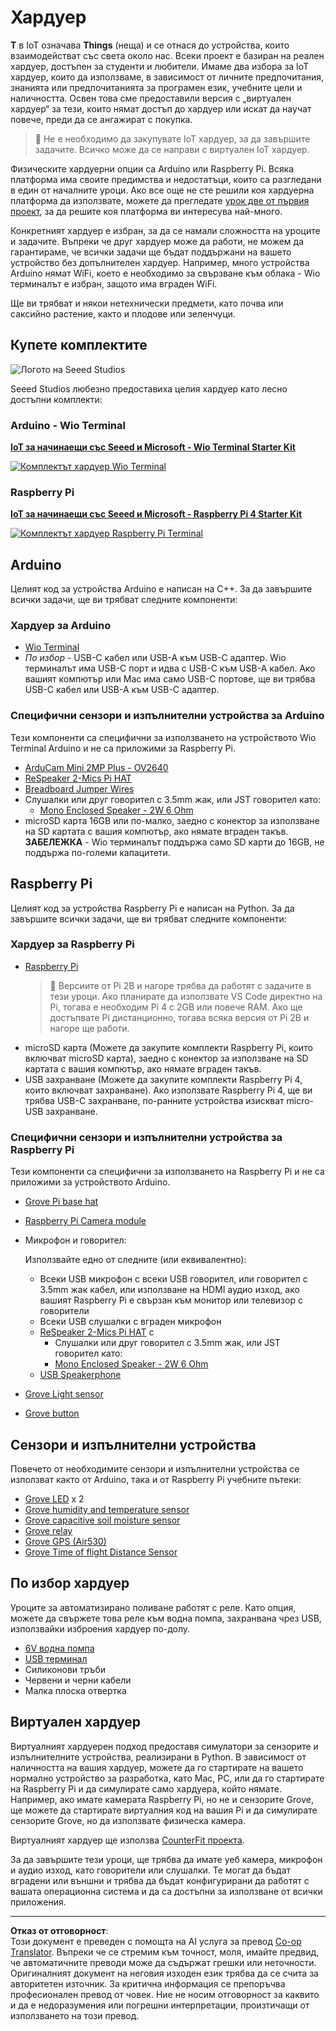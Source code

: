 <!--
CO_OP_TRANSLATOR_METADATA:
{
  "original_hash": "3dce18fab38adf93ff30b8c221b1eec5",
  "translation_date": "2025-08-28T08:09:46+00:00",
  "source_file": "hardware.md",
  "language_code": "bg"
}
-->
# Хардуер

**T** в IoT означава **Things** (неща) и се отнася до устройства, които взаимодействат със света около нас. Всеки проект е базиран на реален хардуер, достъпен за студенти и любители. Имаме два избора за IoT хардуер, които да използваме, в зависимост от личните предпочитания, знанията или предпочитанията за програмен език, учебните цели и наличността. Освен това сме предоставили версия с „виртуален хардуер“ за тези, които нямат достъп до хардуер или искат да научат повече, преди да се ангажират с покупка.

> 💁 Не е необходимо да закупувате IoT хардуер, за да завършите задачите. Всичко може да се направи с виртуален IoT хардуер.

Физическите хардуерни опции са Arduino или Raspberry Pi. Всяка платформа има своите предимства и недостатъци, които са разгледани в един от началните уроци. Ако все още не сте решили коя хардуерна платформа да използвате, можете да прегледате [урок две от първия проект](./1-getting-started/lessons/2-deeper-dive/README.md), за да решите коя платформа ви интересува най-много.

Конкретният хардуер е избран, за да се намали сложността на уроците и задачите. Въпреки че друг хардуер може да работи, не можем да гарантираме, че всички задачи ще бъдат поддържани на вашето устройство без допълнителен хардуер. Например, много устройства Arduino нямат WiFi, което е необходимо за свързване към облака - Wio терминалът е избран, защото има вграден WiFi.

Ще ви трябват и някои нетехнически предмети, като почва или саксийно растение, както и плодове или зеленчуци.

## Купете комплектите

![Логото на Seeed Studios](../../translated_images/seeed-logo.74732b6b482b6e8e8bdcc06f0541fc92b1dabf5e3e8f37afb91e04393a8cb977.bg.png)

Seeed Studios любезно предоставиха целия хардуер като лесно достъпни комплекти:

### Arduino - Wio Terminal

**[IoT за начинаещи със Seeed и Microsoft - Wio Terminal Starter Kit](https://www.seeedstudio.com/IoT-for-beginners-with-Seeed-and-Microsoft-Wio-Terminal-Starter-Kit-p-5006.html)**

[![Комплектът хардуер Wio Terminal](../../translated_images/wio-hardware-kit.4c70c48b85e4283a1d73e248d87d49587c0cd077eeb69cb3eca803166f63c9a5.bg.png)](https://www.seeedstudio.com/IoT-for-beginners-with-Seeed-and-Microsoft-Wio-Terminal-Starter-Kit-p-5006.html)

### Raspberry Pi

**[IoT за начинаещи със Seeed и Microsoft - Raspberry Pi 4 Starter Kit](https://www.seeedstudio.com/IoT-for-beginners-with-Seeed-and-Microsoft-Raspberry-Pi-Starter-Kit-p-5004.html)**

[![Комплектът хардуер Raspberry Pi Terminal](../../translated_images/pi-hardware-kit.26dbadaedb7dd44c73b0131d5d68ea29472ed0a9744f90d5866c6d82f2d16380.bg.png)](https://www.seeedstudio.com/IoT-for-beginners-with-Seeed-and-Microsoft-Raspberry-Pi-Starter-Kit-p-5004.html)

## Arduino

Целият код за устройства Arduino е написан на C++. За да завършите всички задачи, ще ви трябват следните компоненти:

### Хардуер за Arduino

* [Wio Terminal](https://www.seeedstudio.com/Wio-Terminal-p-4509.html)
* *По избор* - USB-C кабел или USB-A към USB-C адаптер. Wio терминалът има USB-C порт и идва с USB-C към USB-A кабел. Ако вашият компютър или Mac има само USB-C портове, ще ви трябва USB-C кабел или USB-A към USB-C адаптер.

### Специфични сензори и изпълнителни устройства за Arduino

Тези компоненти са специфични за използването на устройството Wio Terminal Arduino и не са приложими за Raspberry Pi.

* [ArduCam Mini 2MP Plus - OV2640](https://www.arducam.com/product/arducam-2mp-spi-camera-b0067-arduino/)
* [ReSpeaker 2-Mics Pi HAT](https://www.seeedstudio.com/ReSpeaker-2-Mics-Pi-HAT.html)
* [Breadboard Jumper Wires](https://www.seeedstudio.com/Breadboard-Jumper-Wire-Pack-241mm-200mm-160mm-117m-p-234.html)
* Слушалки или друг говорител с 3.5mm жак, или JST говорител като:
  * [Mono Enclosed Speaker - 2W 6 Ohm](https://www.seeedstudio.com/Mono-Enclosed-Speaker-2W-6-Ohm-p-2832.html)
* microSD карта 16GB или по-малко, заедно с конектор за използване на SD картата с вашия компютър, ако нямате вграден такъв. **ЗАБЕЛЕЖКА** - Wio терминалът поддържа само SD карти до 16GB, не поддържа по-големи капацитети.

## Raspberry Pi

Целият код за устройства Raspberry Pi е написан на Python. За да завършите всички задачи, ще ви трябват следните компоненти:

### Хардуер за Raspberry Pi

* [Raspberry Pi](https://www.raspberrypi.org/products/raspberry-pi-4-model-b/)
  > 💁 Версиите от Pi 2B и нагоре трябва да работят с задачите в тези уроци. Ако планирате да използвате VS Code директно на Pi, тогава е необходим Pi 4 с 2GB или повече RAM. Ако ще достъпвате Pi дистанционно, тогава всяка версия от Pi 2B и нагоре ще работи.
* microSD карта (Можете да закупите комплекти Raspberry Pi, които включват microSD карта), заедно с конектор за използване на SD картата с вашия компютър, ако нямате вграден такъв.
* USB захранване (Можете да закупите комплекти Raspberry Pi 4, които включват захранване). Ако използвате Raspberry Pi 4, ще ви трябва USB-C захранване, по-ранните устройства изискват micro-USB захранване.

### Специфични сензори и изпълнителни устройства за Raspberry Pi

Тези компоненти са специфични за използването на Raspberry Pi и не са приложими за устройството Arduino.

* [Grove Pi base hat](https://www.seeedstudio.com/Grove-Base-Hat-for-Raspberry-Pi.html)
* [Raspberry Pi Camera module](https://www.raspberrypi.org/products/camera-module-v2/)
* Микрофон и говорител:

  Използвайте едно от следните (или еквивалентно):
  * Всеки USB микрофон с всеки USB говорител, или говорител с 3.5mm жак кабел, или използване на HDMI аудио изход, ако вашият Raspberry Pi е свързан към монитор или телевизор с говорители
  * Всеки USB слушалки с вграден микрофон
  * [ReSpeaker 2-Mics Pi HAT](https://www.seeedstudio.com/ReSpeaker-2-Mics-Pi-HAT.html) с
    * Слушалки или друг говорител с 3.5mm жак, или JST говорител като:
    * [Mono Enclosed Speaker - 2W 6 Ohm](https://www.seeedstudio.com/Mono-Enclosed-Speaker-2W-6-Ohm-p-2832.html)
  * [USB Speakerphone](https://www.amazon.com/USB-Speakerphone-Conference-Business-Microphones/dp/B07Q3D7F8S/ref=sr_1_1?dchild=1&keywords=m0&qid=1614647389&sr=8-1)
* [Grove Light sensor](https://www.seeedstudio.com/Grove-Light-Sensor-v1-2-LS06-S-phototransistor.html)
* [Grove button](https://www.seeedstudio.com/Grove-Button.html)

## Сензори и изпълнителни устройства

Повечето от необходимите сензори и изпълнителни устройства се използват както от Arduino, така и от Raspberry Pi учебните пътеки:

* [Grove LED](https://www.seeedstudio.com/Grove-LED-Pack-p-4364.html) x 2
* [Grove humidity and temperature sensor](https://www.seeedstudio.com/Grove-Temperature-Humidity-Sensor-DHT11.html)
* [Grove capacitive soil moisture sensor](https://www.seeedstudio.com/Grove-Capacitive-Moisture-Sensor-Corrosion-Resistant.html)
* [Grove relay](https://www.seeedstudio.com/Grove-Relay.html)
* [Grove GPS (Air530)](https://www.seeedstudio.com/Grove-GPS-Air530-p-4584.html)
* [Grove Time of flight Distance Sensor](https://www.seeedstudio.com/Grove-Time-of-Flight-Distance-Sensor-VL53L0X.html)

## По избор хардуер

Уроците за автоматизирано поливане работят с реле. Като опция, можете да свържете това реле към водна помпа, захранвана чрез USB, използвайки изброения хардуер по-долу.

* [6V водна помпа](https://www.seeedstudio.com/6V-Mini-Water-Pump-p-1945.html)
* [USB терминал](https://www.adafruit.com/product/3628)
* Силиконови тръби
* Червени и черни кабели
* Малка плоска отвертка

## Виртуален хардуер

Виртуалният хардуерен подход предоставя симулатори за сензорите и изпълнителните устройства, реализирани в Python. В зависимост от наличността на вашия хардуер, можете да го стартирате на вашето нормално устройство за разработка, като Mac, PC, или да го стартирате на Raspberry Pi и да симулирате само хардуера, който нямате. Например, ако имате камерата Raspberry Pi, но не и сензорите Grove, ще можете да стартирате виртуалния код на вашия Pi и да симулирате сензорите Grove, но да използвате физическа камера.

Виртуалният хардуер ще използва [CounterFit проекта](https://github.com/CounterFit-IoT/CounterFit).

За да завършите тези уроци, ще трябва да имате уеб камера, микрофон и аудио изход, като говорители или слушалки. Те могат да бъдат вградени или външни и трябва да бъдат конфигурирани да работят с вашата операционна система и да са достъпни за използване от всички приложения.

---

**Отказ от отговорност**:  
Този документ е преведен с помощта на AI услуга за превод [Co-op Translator](https://github.com/Azure/co-op-translator). Въпреки че се стремим към точност, моля, имайте предвид, че автоматичните преводи може да съдържат грешки или неточности. Оригиналният документ на неговия изходен език трябва да се счита за авторитетен източник. За критична информация се препоръчва професионален превод от човек. Ние не носим отговорност за каквито и да е недоразумения или погрешни интерпретации, произтичащи от използването на този превод.